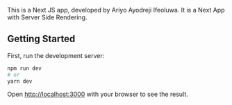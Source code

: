 This is a Next JS app, developed by Ariyo Ayodreji Ifeoluwa.
It is a Next App with Server Side Rendering.

## Getting Started

First, run the development server:

```bash
npm run dev
# or
yarn dev
```

Open [http://localhost:3000](http://localhost:3000) with your browser to see the result.

